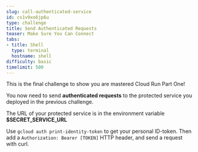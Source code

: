 ```yaml
---
slug: call-authenticated-service
id: cs1v9xo6jp6u
type: challenge
title: Send Authenticated Requests
teaser: Make Sure You Can Connect
tabs:
- title: Shell
  type: terminal
  hostname: shell
difficulty: basic
timelimit: 500
---
```

This is the final challenge to show you are mastered Cloud Run Part One!

 You now need to send **authenticated requests** to the protected service you deployed in the previous challenge.

 The URL of your protected service is in the environment variable **$SECRET_SERVICE_URL**

 Use ``gcloud auth print-identity-token`` to get your personal ID-token. Then add a ``Authorization: Bearer [TOKEN]`` HTTP header, and send a request with curl.
